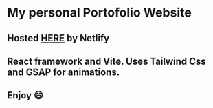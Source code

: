 # My personal Portofolio Website

## Hosted [HERE](https://leoni-cesar-portfolio.netlify.app/) by Netlify

## React framework and Vite. Uses Tailwind Css and GSAP for animations.

## Enjoy :smile: